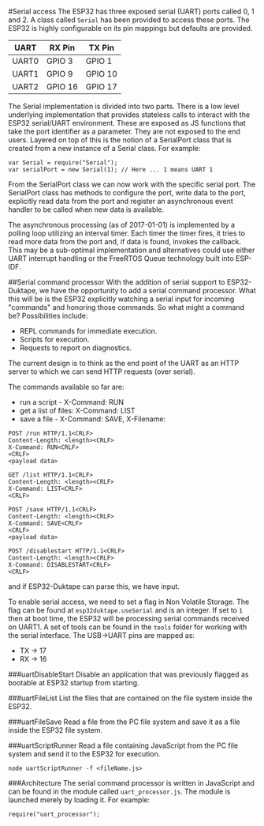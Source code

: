 #Serial access
The ESP32 has three exposed serial (UART) ports called 0, 1 and 2.  A class called `Serial` has been provided to access these ports.
The ESP32 is highly configurable on its pin mappings but defaults are provided.

| UART  | RX Pin  | TX Pin  |
|-------|---------|---------|
| UART0 | GPIO 3  | GPIO 1  |
| UART1 | GPIO 9  | GPIO 10 |
| UART2 | GPIO 16 | GPIO 17 |

The Serial implementation is divided into two parts.  There is a low level underlying implementation
that provides stateless calls to interact with the ESP32 serial/UART environment.  These are exposed
as JS functions that take the port identifier as a parameter.  They are not exposed to the end users.
Layered on top of this is the notion of a SerialPort class that is created from a new instance of a
Serial class.  For example:

```
var Serial = require("Serial");
var serialPort = new Serial(1); // Here ... 1 means UART 1
```

From the SerialPort class we can now work with the specific serial port.  The SerialPort class
has methods to configure the port, write data to the port, explicitly read data from the port and
register an asynchronous event handler to be called when new data is available.

The asynchronous processing (as of 2017-01-01) is implemented by a polling loop utilizing an interval
timer.  Each timer the timer fires, it tries to read more data from the port and, if data is found,
invokes the callback.  This may be a sub-optimal implementation and alternatives could use either
UART interrupt handling or the FreeRTOS Queue technology built into ESP-IDF.

##Serial command processor
With the addition of serial support to ESP32-Duktape, we have the opportunity to add a serial command
processor.  What this will be is the ESP32 explicitly watching a serial input for incoming "commands"
and honoring those commands.  So what might a command be?  Possibilities include:

* REPL commands for immediate execution.
* Scripts for execution.
* Requests to report on diagnostics.

The current design is to think as the end point of the UART as an HTTP server to which we can send HTTP
requests (over serial).

The commands available so far are:

* run a script - X-Command: RUN
* get a list of files: X-Command: LIST
* save a file - X-Command: SAVE, X-Filename: <filename>


```
POST /run HTTP/1.1<CRLF>
Content-Length: <length><CRLF>
X-Command: RUN<CRLF>
<CRLF>
<payload data>
```

```
GET /list HTTP/1.1<CRLF>
Content-Length: <length><CRLF>
X-Command: LIST<CRLF>
<CRLF>
```

```
POST /save HTTP/1.1<CRLF>
Content-Length: <length><CRLF>
X-Command: SAVE<CRLF>
<CRLF>
<payload data>
```

```
POST /disablestart HTTP/1.1<CRLF>
Content-Length: <length><CRLF>
X-Command: DISABLESTART<CRLF>
<CRLF>
```

and if ESP32-Duktape can parse this, we have input.

To enable serial access, we need to set a flag in Non Volatile Storage.  The flag can be found at
`esp32duktape.useSerial` and is an integer.  If set to `1` then at boot time, the ESP32 will be processing serial
commands received on UART1.  A set of tools can be found in the `tools` folder for working with the serial interface.
The USB->UART pins are mapped as:

* TX -> 17
* RX -> 16

###uartDisableStart
Disable an application that was previously flagged as bootable at ESP32 startup from starting.

###uartFileList
List the files that are contained on the file system inside the ESP32.

###uartFileSave
Read a file from the PC file system and save it as a file inside the ESP32 file system.

###uartScriptRunner
Read a file containing JavaScript from the PC file system and send it to the ESP32 for execution.

```
node uartScriptRunner -f <fileName.js>
```

###Architecture
The serial command processor is written in JavaScript and can be found in the module called `uart_processor.js`.
The module is launched merely by loading it.  For example:

```
require("uart_processor");
```
